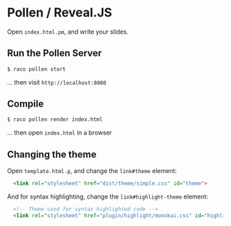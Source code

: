 # Pollen / Reveal.JS

Open `index.html.pm`, and write your slides.


## Run the Pollen Server


``` sh
$ raco pollen start
```

... then visit `http://localhost:8080`


## Compile

``` sh
$ raco pollen render index.html
```

... then open `index.html` in a browser


## Changing the theme

Open `template.html.p`, and change the `link#theme` element:

``` html
  <link rel="stylesheet" href="dist/theme/simple.css" id="theme">
```


And for syntax highlighting, change the `link#highlight-theme` element:

``` html
  <!-- Theme used for syntax highlighted code -->
  <link rel="stylesheet" href="plugin/highlight/monokai.css" id="highlight-theme">
```
